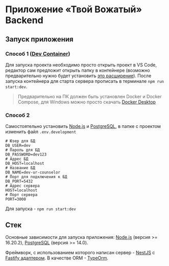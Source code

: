 # Приложение «Твой Вожатый» Backend

## Запуск приложения

### Способ 1 ([Dev Container](https://code.visualstudio.com/docs/devcontainers/containers))

Для запуска проекта необходимо просто открыть проект в VS Code, редактор сам предложит открыть папку в контейнере (возможно предварительно нужно будет установить [это расширение](https://marketplace.visualstudio.com/items?itemName=ms-vscode-remote.remote-containers)). После запуска контейнера для старта сервера прописать в терминале `npm run start:dev`.

> Предварительно на ПК должен быть установлен Docker и Docker Compose, для Windows можно просто скачать [Docker Desktop](https://www.docker.com/)

### Способ 2

Самостоятельно установить [Node.js](https://nodejs.org/) и [PostgreSQL](https://www.postgresql.org/), в папке с проектом изменить файл `.env.development`

```dotenv
# Юзер для БД
DB_USER=dev
# Пароль для БД
DB_PASSWORD=dev123
# Адрес БД
DB_HOST=localhost
# Название БД
DB_NAME=dev-ur-counselor
# Порт для подключения к БД
DB_PORT=5432
# Адрес сервера
HOST=localhost
# Порт сервера
PORT=3000
```

Для запуска - `npm run start:dev`

## Стек

Основные зависимости для запуска приложения: [Node.js](https://nodejs.org/) (версия >= 16.20.2), [PostgreSQL](https://www.postgresql.org/) (версия >= 14.0).

Фреймворк, с использованием которого написан сервер - [NestJS](https://docs.nestjs.com/) с [Fastify адаптером](https://docs.nestjs.com/techniques/performance). В качестве ORM - [TypeOrm](https://typeorm.io/).
